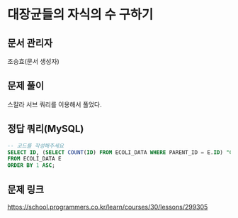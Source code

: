 # 대장균들의 자식의 수 구하기
## 문서 관리자
조승효(문서 생성자)
## 문제 풀이
스칼라 서브 쿼리를 이용해서 풀었다.
## 정답 쿼리(MySQL)
``` sql
-- 코드를 작성해주세요
SELECT ID, (SELECT COUNT(ID) FROM ECOLI_DATA WHERE PARENT_ID = E.ID) "CHILD_COUNT"
FROM ECOLI_DATA E
ORDER BY 1 ASC;
```
## 문제 링크
https://school.programmers.co.kr/learn/courses/30/lessons/299305